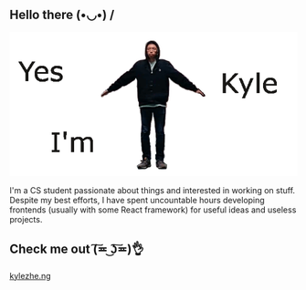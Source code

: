 ## Hello there  (•◡•) /
![Image of Kyle](https://github.com/zhengkyl/zhengkyl/blob/master/spinsplash.gif)

I'm a CS student passionate about things and interested in working on stuff. Despite my best efforts, I have spent uncountable hours developing frontends (usually with some React framework) for useful ideas and useless projects.


## Check me out (͠≖ ͜ʖ͠≖)👌

[kylezhe.ng](https://kylezhe.ng)
<!--
**zhengkyl/zhengkyl** is a ✨ _special_ ✨ repository because its `README.md` (this file) appears on your GitHub profile.

Here are some ideas to get you started:

- 🔭 I’m currently working on ...
- 🌱 I’m currently learning ...
- 👯 I’m looking to collaborate on ...
- 🤔 I’m looking for help with ...
- 💬 Ask me about ...
- 📫 How to reach me: ...
- 😄 Pronouns: ...
- ⚡ Fun fact: ...
-->
